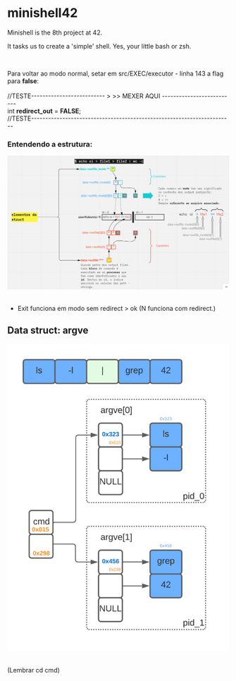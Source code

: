 # minishell42

Minishell is the 8th project at 42.

It tasks us to create a 'simple' shell. Yes, your little bash or zsh.

<br>

Para voltar ao modo normal, setar em src/EXEC/executor - linha 143 a flag para **false**:<br/><br/>
//TESTE-------------------------- > >>  MEXER AQUI --------------------------<br/>
	int **redirect_out** = **FALSE**;<br/>
//TESTE-----------------------------------------------------------------------<br/>
  
### Entendendo a estrutura:

![redir](./redirects.png)</br></br>

- Exit funciona em modo sem redirect > ok
(N funciona com redirect.)

## Data struct: argve
![argve](./argve.png)</br></br>

(Lembrar cd cmd)
